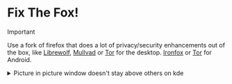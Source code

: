 # Fix The Fox!

> [!IMPORTANT]
> Use a fork of firefox that does a lot of privacy/security enhancements out of the box, like [Librewolf](https://librewolf.net/), [Mullvad](https://mullvad.net/en/browser) or [Tor](https://www.torproject.org/download/) for the desktop. [Ironfox](https://gitlab.com/ironfox-oss/IronFox) or [Tor](https://www.torproject.org/download/#android) for Android.

<details>

<summary>Picture in picture window doesn't stay above others on kde </summary>

1. Right click an open Picture-in-Picture window. In the context menu, select "More Actions" -> "Configure Special Window Settings...".

2. Click "Add Property..." and select "Window title". The newly added row's text field should read "Picture-in-Picture". Change the dropdown option from "Unimportant" to "Exact Match". (All PiP windows in Firefox use this title and by making it Exact Match the rule shouldn't affect any other Firefox windows.) 

3. Click "Add Property..." again and this time select "Keep above other windows". The dropdown in the newly added row should be set to "Apply Initially". Select the "Yes" radio button if it isn't already.

4. Click "OK". That's it. No more manually setting Keep Above every time you open a PiP.

NOTES:

1. [The original reddit thread of the fix.](https://www.reddit.com/r/kde/comments/osjt3p/firefox_wayland_pip_workaround_or_how_i_learned/)

2. For me the "Keep above other windows" line disappeared after setting it and reopening the config window. After going in and out of PiP a few times and redoing the setup it stuck around.

</details>
